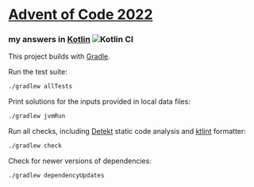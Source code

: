 # [Advent of Code 2022](https://adventofcode.com/2022)
### my answers in [Kotlin](https://www.kotlinlang.org/) ![Kotlin CI](https://github.com/ephemient/aoc2022/workflows/Kotlin%20CI/badge.svg)

This project builds with [Gradle](https://gradle.org/).

Run the test suite:

```sh
./gradlew allTests
```

Print solutions for the inputs provided in local data files:

```sh
./gradlew jvmRun
```

Run all checks, including [Detekt](https://detekt.github.io/) static code analysis and [ktlint](https://ktlint.github.io/) formatter:

```sh
./gradlew check
```

Check for newer versions of dependencies:

```sh
./gradlew dependencyUpdates
```
